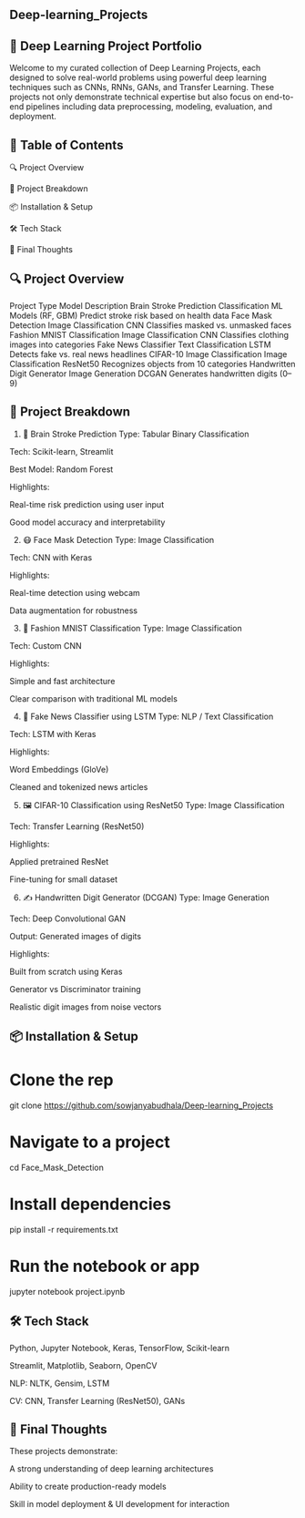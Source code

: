 ## Deep-learning_Projects
## 🚀 Deep Learning Project Portfolio
Welcome to my curated collection of Deep Learning Projects, each designed to solve real-world problems using powerful deep learning techniques such as CNNs, RNNs, GANs, and Transfer Learning. These projects not only demonstrate technical expertise but also focus on end-to-end pipelines including data preprocessing, modeling, evaluation, and deployment.

## 📌 Table of Contents
🔍 Project Overview

📁 Project Breakdown

📦 Installation & Setup

🛠️ Tech Stack

📌 Final Thoughts

## 🔍 Project Overview
Project	Type	Model	Description
Brain Stroke Prediction	Classification	ML Models (RF, GBM)	Predict stroke risk based on health data
Face Mask Detection	Image Classification	CNN	Classifies masked vs. unmasked faces
Fashion MNIST Classification	Image Classification	CNN	Classifies clothing images into categories
Fake News Classifier	Text Classification	LSTM	Detects fake vs. real news headlines
CIFAR-10 Image Classification	Image Classification	ResNet50	Recognizes objects from 10 categories
Handwritten Digit Generator	Image Generation	DCGAN	Generates handwritten digits (0–9)
## 📁 Project Breakdown
1. 🧠 Brain Stroke Prediction
Type: Tabular Binary Classification

Tech: Scikit-learn, Streamlit

Best Model: Random Forest

Highlights:

Real-time risk prediction using user input

Good model accuracy and interpretability

2. 😷 Face Mask Detection
Type: Image Classification

Tech: CNN with Keras

Highlights:

Real-time detection using webcam

Data augmentation for robustness

3. 👕 Fashion MNIST Classification
Type: Image Classification

Tech: Custom CNN

Highlights:

Simple and fast architecture

Clear comparison with traditional ML models

4. 📰 Fake News Classifier using LSTM
Type: NLP / Text Classification

Tech: LSTM with Keras

Highlights:

Word Embeddings (GloVe)

Cleaned and tokenized news articles

5. 🖼️ CIFAR-10 Classification using ResNet50
Type: Image Classification

Tech: Transfer Learning (ResNet50)

Highlights:

Applied pretrained ResNet

Fine-tuning for small dataset

6. ✍️ Handwritten Digit Generator (DCGAN)
Type: Image Generation

Tech: Deep Convolutional GAN

Output: Generated images of digits

Highlights:

Built from scratch using Keras

Generator vs Discriminator training

Realistic digit images from noise vectors

## 📦 Installation & Setup

# Clone the rep
git clone https://github.com/sowjanyabudhala/Deep-learning_Projects

# Navigate to a project
cd Face_Mask_Detection

# Install dependencies
pip install -r requirements.txt

# Run the notebook or app
jupyter notebook project.ipynb


## 🛠️ Tech Stack
Python, Jupyter Notebook, Keras, TensorFlow, Scikit-learn

Streamlit, Matplotlib, Seaborn, OpenCV

NLP: NLTK, Gensim, LSTM

CV: CNN, Transfer Learning (ResNet50), GANs

## 📌 Final Thoughts
These projects demonstrate:

 A strong understanding of deep learning architectures

 Ability to create production-ready models

 Skill in model deployment & UI development for interaction








